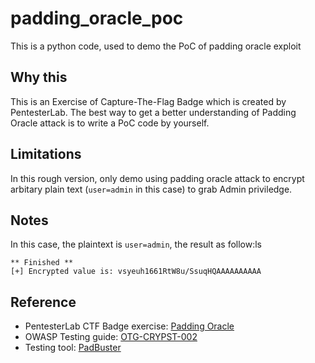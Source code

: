 # padding_oracle_poc
This is a python code, used to demo the PoC of padding oracle exploit

## Why this
This is an Exercise of Capture-The-Flag Badge which is created by PentesterLab. The best way to get a better understanding of Padding Oracle attack is to write a PoC code by yourself.

## Limitations
In this rough version, only demo using padding oracle attack to encrypt arbitary plain text (`user=admin` in this case) to grab Admin priviledge.

## Notes
In this case, the plaintext is `user=admin`, the result as follow:ls

```
** Finished **
[+] Encrypted value is: vsyeuh1661RtW8u/SsuqHQAAAAAAAAAA
```



## Reference
* PentesterLab CTF Badge exercise: [Padding Oracle][1]
* OWASP Testing guide: [OTG-CRYPST-002][3]
* Testing tool: [PadBuster][2]



<!--- Reference -->

[1]: https://pentesterlab.com/exercises/padding_oracle/course							"Padding Oracle - PentesterLab"
[2]: https://github.com/GDSSecurity/PadBuster											"PadBuster"
[3]: https://www.owasp.org/index.php/Testing_for_Padding_Oracle_(OTG-CRYPST-002)		"OWASP Testing guide"
